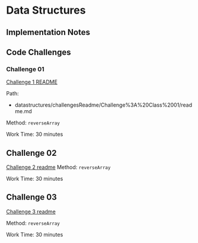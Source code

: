 # Data Structures

## Implementation Notes

## Code Challenges

### Challenge 01

[Challenge 1 README](/datastructures/challengesReadme/Challenge%3A%20Class%2001/readme.md)

Path:
- datastructures/challengesReadme/Challenge%3A%20Class%2001/readme.md

Method: `reverseArray`

Work Time: 30 minutes




## Challenge 02

[Challenge 2 readme](./datastructures/challengesReadme/challengs02/readme.md)
Method: `reverseArray`

Work Time: 30 minutes

## Challenge 03

[Challenge 3 readme](./datastructures/challengesReadme/Challenge03/readme.md)

Method: `reverseArray`

Work Time: 30 minutes
